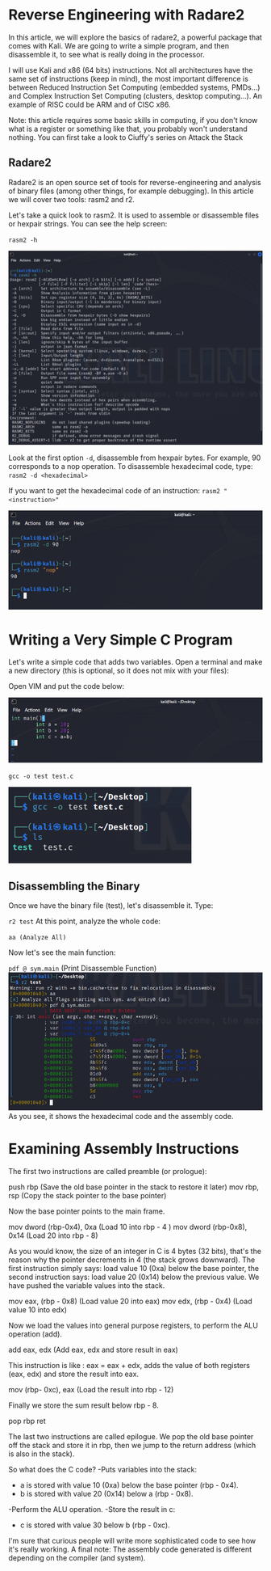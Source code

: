 # Reverse Engineering with Radare2

In this article, we will explore the basics of radare2, a powerful package that comes with Kali. We are going to write a simple program, and then disassemble it, to see what is really doing in the processor.

I will use Kali  and x86 (64 bits) instructions. Not all architectures have the same set of instructions (keep in mind), the most important difference is between Reduced Instruction Set Computing (embedded systems, PMDs...) and Complex Instruction Set Computing (clusters, desktop computing...). An example of RISC could be ARM and of CISC x86.

Note: this article requires some basic skills in computing, if you don't know what is a register or something like that, you probably won't understand nothing. You can first take a look to Ciuffy's series on Attack the Stack 

## Radare2

Radare2 is an open source set of tools for reverse-engineering and analysis of binary files (among other things, for example debugging). In this article we will cover two tools: rasm2 and r2.

Let's take a quick look to rasm2. It is used to assemble or disassemble files or hexpair strings. You can see the help screen:

` rasm2 -h `

<img src="/img/Screenshot_9.png">

Look at the first option ` -d `, disassemble from hexpair bytes. For example, 90 corresponds to a nop operation. To disassemble hexadecimal code, type: ` rasm2 -d <hexadecimal> `

If you want to get the hexadecimal code of an instruction: ` rasm2 "<instruction>" `

<img src="/img/Screenshot_10.png">

# Writing a Very Simple C Program 

Let's write a simple code that adds two variables. Open a terminal and make a new directory (this is optional, so it does not mix with your files): 

Open VIM and put the code below:

<img src="/img/Screenshot_11.png">

` gcc -o test test.c `

<img src="/img/Screenshot_13.png">

## Disassembling the Binary

Once we have the binary file (test), let's disassemble it. Type:

` r2 test ` 
At this point, analyze the whole code:

` aa (Analyze All) `

Now let's see the main function:

` pdf @ sym.main ` (Print Disassemble Function)
<img src="/img/Screenshot_14.png">
As you see, it shows the hexadecimal code and the assembly code.

# Examining Assembly Instructions

The first two instructions are called preamble (or prologue):

push rbp (Save the old base pointer in the stack to restore it later)
mov rbp, rsp (Copy the stack pointer to the base pointer)

Now the base pointer points to the main frame.

mov dword (rbp-0x4), 0xa (Load 10 into rbp - 4 )
mov dword (rbp-0x8), 0x14 (Load 20 into rbp - 8)

As you would know, the size of an integer in C is 4 bytes (32 bits), that's the reason why the pointer decrements in 4 (the stack grows downward). The first instruction simply says: load value 10 (0xa) below the base pointer, the second instruction says: load value 20 (0x14) below the previous value. We have pushed the variable values into the stack.

mov eax, (rbp - 0x8) (Load value 20 into eax)
mov edx, (rbp - 0x4) (Load value 10 into edx)

Now we load the values into general purpose registers, to perform the ALU operation (add).

add eax, edx (Add eax, edx and store result in eax)

This instruction is like : eax = eax + edx, adds the value of both registers (eax, edx) and store the result into eax.

mov (rbp- 0xc), eax (Load the result into rbp - 12)

Finally we store the sum result below rbp - 8.

pop rbp
ret

The last two instructions are called epilogue. We pop the old base pointer off the stack and store it in rbp, then we jump to the return address (which is also in the stack).

So what does the C code?
-Puts variables into the stack:
 - a is stored with value 10 (0xa) below the base pointer (rbp - 0x4).
 - b is stored with value 20 (0x14) below a (rbp - 0x8).

-Perform the ALU operation.
-Store the result in c:
 - c is stored with value 30 below b (rbp - 0xc).

I'm sure that curious people will write more sophisticated code to see how it's really working.
A final note: The assembly code generated is different depending on the compiler (and system).
